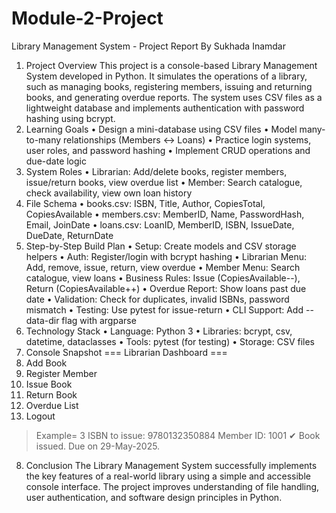 # Module-2-Project
Library Management System - Project Report By Sukhada Inamdar
1. Project Overview
This project is a console-based Library Management System developed in Python. It simulates the operations of a library, such as managing books, registering members, issuing and returning books, and generating overdue reports. The system uses CSV files as a lightweight database and implements authentication with password hashing using bcrypt.
2. Learning Goals
• Design a mini-database using CSV files
• Model many-to-many relationships (Members ↔ Loans)
• Practice login systems, user roles, and password hashing
• Implement CRUD operations and due-date logic
3. System Roles
• Librarian: Add/delete books, register members, issue/return books, view overdue list
• Member: Search catalogue, check availability, view own loan history
4. File Schema
• books.csv: ISBN, Title, Author, CopiesTotal, CopiesAvailable
• members.csv: MemberID, Name, PasswordHash, Email, JoinDate
• loans.csv: LoanID, MemberID, ISBN, IssueDate, DueDate, ReturnDate
5. Step-by-Step Build Plan
• Setup: Create models and CSV storage helpers
• Auth: Register/login with bcrypt hashing
• Librarian Menu: Add, remove, issue, return, view overdue
• Member Menu: Search catalogue, view loans
• Business Rules: Issue (CopiesAvailable--), Return (CopiesAvailable++)
• Overdue Report: Show loans past due date
• Validation: Check for duplicates, invalid ISBNs, password mismatch
• Testing: Use pytest for issue-return
• CLI Support: Add --data-dir flag with argparse
6. Technology Stack
• Language: Python 3
• Libraries: bcrypt, csv, datetime, dataclasses
• Tools: pytest (for testing)
• Storage: CSV files
7. Console Snapshot
=== Librarian Dashboard ===
1. Add Book
2. Register Member
3. Issue Book
4. Return Book
5. Overdue List
6. Logout
> Example=
3
ISBN to issue: 9780132350884
Member ID: 1001
✔ Book issued. Due on 29-May-2025.
8. Conclusion
The Library Management System successfully implements the key features of a real-world library using a simple and accessible console interface. The project improves understanding of file handling, user authentication, and software design principles in Python.
 
